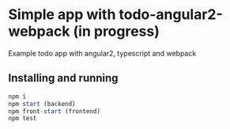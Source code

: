 # Simple app with todo-angular2-webpack (in progress)
Example todo app with angular2, typescript and webpack


## Installing and running ##
```javascript
npm i
npm start (backend)
npm front-start (frontend)
npm test
```
